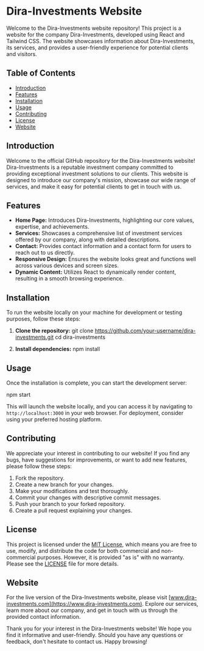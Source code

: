 # Dira-Investments Website

Welcome to the Dira-Investments website repository! This project is a website for the company Dira-Investments, developed using React and Tailwind CSS. The website showcases information about Dira-Investments, its services, and provides a user-friendly experience for potential clients and visitors.

## Table of Contents

- [Introduction](#introduction)
- [Features](#features)
- [Installation](#installation)
- [Usage](#usage)
- [Contributing](#contributing)
- [License](#license)
- [Website](#website)

## Introduction

Welcome to the official GitHub repository for the Dira-Investments website! Dira-Investments is a reputable investment company committed to providing exceptional investment solutions to our clients. This website is designed to introduce our company's mission, showcase our wide range of services, and make it easy for potential clients to get in touch with us.

## Features

- **Home Page:** Introduces Dira-Investments, highlighting our core values, expertise, and achievements.
- **Services:** Showcases a comprehensive list of investment services offered by our company, along with detailed descriptions.
- **Contact:** Provides contact information and a contact form for users to reach out to us directly.
- **Responsive Design:** Ensures the website looks great and functions well across various devices and screen sizes.
- **Dynamic Content:** Utilizes React to dynamically render content, resulting in a smooth browsing experience.

## Installation

To run the website locally on your machine for development or testing purposes, follow these steps:

1. **Clone the repository:**
git clone https://github.com/your-username/dira-investments.git
cd dira-investments

2. **Install dependencies:**
npm install

## Usage

Once the installation is complete, you can start the development server:

npm start

This will launch the website locally, and you can access it by navigating to `http://localhost:3000` in your web browser. For deployment, consider using your preferred hosting platform.

## Contributing

We appreciate your interest in contributing to our website! If you find any bugs, have suggestions for improvements, or want to add new features, please follow these steps:

1. Fork the repository.
2. Create a new branch for your changes.
3. Make your modifications and test thoroughly.
4. Commit your changes with descriptive commit messages.
5. Push your branch to your forked repository.
6. Create a pull request explaining your changes.

## License

This project is licensed under the [MIT License](LICENSE), which means you are free to use, modify, and distribute the code for both commercial and non-commercial purposes. However, it is provided "as is" with no warranty. Please see the [LICENSE](LICENSE) file for more details.

## Website

For the live version of the Dira-Investments website, please visit [www.dira-investments.com](https://www.dira-investments.com). Explore our services, learn more about our company, and get in touch with us through the provided contact information.

Thank you for your interest in the Dira-Investments website! We hope you find it informative and user-friendly. Should you have any questions or feedback, don't hesitate to contact us. Happy browsing!
